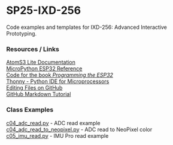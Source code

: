 # SP25-IXD-256
Code examples and templates for IXD-256: Advanced Interactive Prototyping.   
  
### Resources / Links  
[AtomS3 Lite Documentation](https://docs.m5stack.com/en/core/AtomS3%20Lite)  
[MicroPython ESP32 Reference](https://docs.micropython.org/en/latest/esp32/quickref.html)  
[Code for the book *Programming the ESP32*](https://github.com/simonmonk/prog_esp32/tree/main/esp32_lite)  
[Thonny - Python IDE for Microprocessors](https://thonny.org/)  
[Editing Files on GitHub](https://docs.github.com/en/repositories/working-with-files/managing-files/editing-files)  
[GitHub Markdown Tutorial](https://docs.github.com/en/get-started/writing-on-github/getting-started-with-writing-and-formatting-on-github/basic-writing-and-formatting-syntax)  

### Class Examples  
[c04_adc_read.py](class04/c04_adc_read.py) - ADC read example  
[c04_adc_read_to_neopixel.py](class04/c04_adc_read_to_neopixel.py) - ADC read to NeoPixel color  
[c05_imu_read.py](class05/c05_imu_read.py) - IMU Pro read example  
